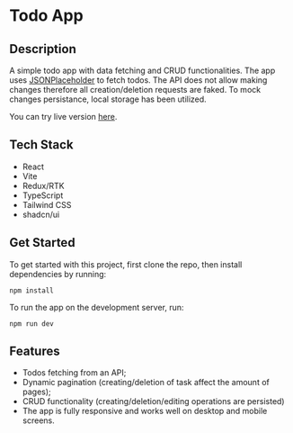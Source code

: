 # Todo App
## Description
A simple todo app with data fetching and CRUD functionalities. The app uses [JSONPlaceholder](https://jsonplaceholder.typicode.com) to fetch todos. The API does not allow making changes therefore all creation/deletion requests are faked. To mock changes persistance, local storage has been utilized.

You can try live version [here](#).
## Tech Stack
- React
- Vite
- Redux/RTK
- TypeScript
- Tailwind CSS
- shadcn/ui
## Get Started
To get started with this project, first clone the repo, then install dependencies by running:
```
npm install
```
To run the app on the development server, run:
```
npm run dev
```
## Features
- Todos fetching from an API;
- Dynamic pagination (creating/deletion of task affect the amount of pages);
- CRUD functionality (creating/deletion/editing operations are persisted)
- The app is fully responsive and works well on desktop and mobile screens.